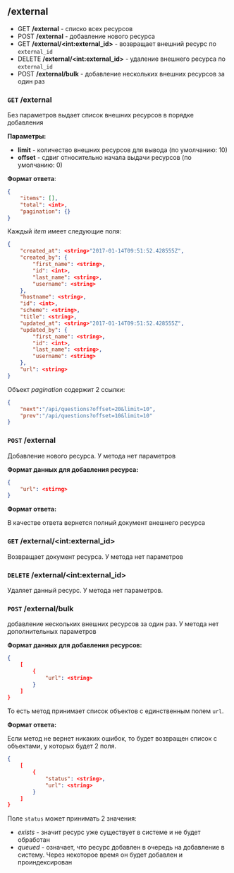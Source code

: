## /external


- GET **/external** - списко всех ресурсов
- POST **/external** - добавление нового ресурса
- GET **/external/&lt;int:external_id&gt;** - возвращает внешний ресурс по `external_id`
- DELETE **/external/&lt;int:external_id&gt;** - удаление внешнего ресурса по `external_id`
- POST **/external/bulk** - добавление нескольких внешних ресурсов за один раз


### `GET` /external

Без параметров выдает список внешних ресурсов в порядке добавления

**Параметры:**
- **limit** - количество внешних ресурсов для вывода (по умолчанию: 10)
- **offset** - сдвиг относительно начала выдачи ресурсов (по умолчанию: 0)

**Формат ответа**:

```json
{
    "items": [],
    "total": <int>,
    "pagination": {}
}
```

Каждый *item* имеет следующие поля:

```json
{
    "created_at": <string>"2017-01-14T09:51:52.428555Z",
    "created_by": {
		"first_name": <string>,
		"id": <int>,
		"last_name": <string>,
		"username": <string>
	},
    "hostname": <string>,
    "id": <int>,
    "scheme": <string>,
    "title": <string>,
    "updated_at": <string>"2017-01-14T09:51:52.428555Z",
    "updated_by": {
		"first_name": <string>,
		"id": <int>,
		"last_name": <string>,
		"username": <string>
	},
    "url": <string>
}
```

Объект *pagination* содержит 2 ссылки:

```json
{
	"next":"/api/questions?offset=20&limit=10",
    "prev":"/api/questions?offset=10&limit=10"
}
```


### `POST` /external

Добавление нового ресурса. У метода нет параметров

**Формат данных для добавления ресурса:**

```json
{
    "url": <stirng>
}
```

**Формат ответа:**

В качестве ответа вернется полный документ внешнего ресурса


### `GET` /external/&lt;int:external_id&gt;

Возвращает документ ресурса. У метода нет параметров


### `DELETE` /external/&lt;int:external_id&gt;

Удаляет данный ресурс. У метода нет параметров.


### `POST` /external/bulk

добавление нескольких внешних ресурсов за один раз. У метода нет дополнительных параметров

**Формат данных для добавления ресурсов:**

```json
{
    [
        {
            "url": <string>
        }
    ]
}
```

То есть метод принимает список объектов с единственным полем `url`.


**Формат ответа:**

Если метод не вернет никаких ошибок, то будет возвращен список с объектами, у которых будет 2 поля.

```json
{
    [
        {
            "status": <string>,
            "url": <string>
        }
    ]
}
```

Поле `status` может принимать 2 значения:
- *exists* - значит ресурс уже существует в системе и не будет обработан
- *queued* - означает, что ресурс добавлен в очередь на добавление в систему. Через некоторое время он будет добавлен и проиндексирован
